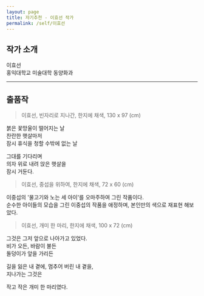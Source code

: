 ```yaml
---
layout: page
title: 자기추천 - 이효선 작가
permalink: /self/이효선
---
```



## 작가 소개
이효선     
홍익대학교 미술대학 동양화과  

----------------------------

## 출품작

> 이효선, 빈자리로 지나간, 한지에 채색, 130 x 97 (cm)    

붉은 꽃망울이 떨어지는 날  
찬란한 햇살마저  
잠시 휴식을 청할 수밖에 없는 날  
  
그대를 기다리며  
의자 위로 내려 앉은 햇살을  
잠시 거둔다.  


> 이효선, 중섭을 위하여, 한지에 채색, 72 x 60 (cm)    

이중섭의 '물고기와 노는 세 아이'를 오마주하여 그린 작품이다.  
순수한 아이들의 모습을 그린 이중섭의 작품을 애정하며, 본인만의 색으로 재표현 해보았다.  


> 이효선, 개미 한 마리, 한지에 채색, 100 x 72 (cm)    

그것은 그저 앞으로 나아가고 있었다.  
비가 오든, 바람이 불든  
돌덩이가 앞을 가리든  
  
길을 잃은 내 곁에, 멈추어 버린 내 곁을,  
지나가는 그것은  
  
작고 작은 개미 한 마리였다.  
  
